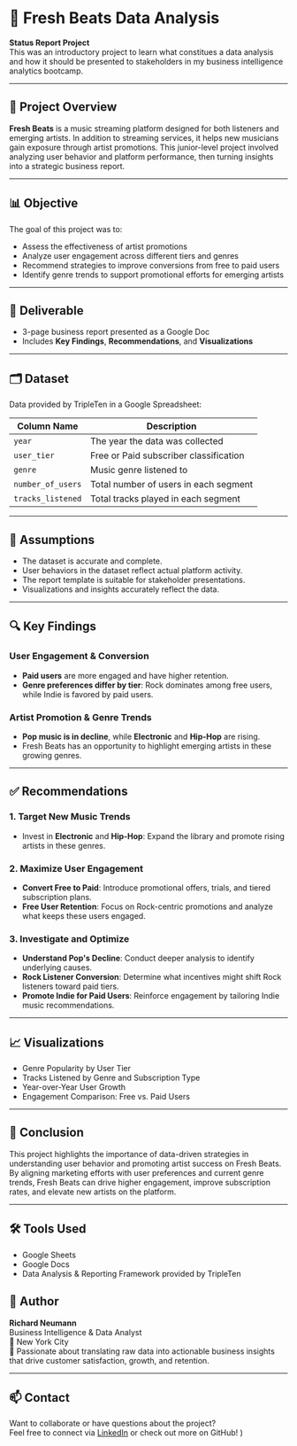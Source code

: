 # 🎵 Fresh Beats Data Analysis

**Status Report Project**  
This was an introductory project to learn what constitues a data analysis and how it should be presented to stakeholders in my business intelligence analytics bootcamp. 

---

## 📘 Project Overview

**Fresh Beats** is a music streaming platform designed for both listeners and emerging artists. In addition to streaming services, it helps new musicians gain exposure through artist promotions. This junior-level project involved analyzing user behavior and platform performance, then turning insights into a strategic business report.

---

## 📊 Objective

The goal of this project was to:
- Assess the effectiveness of artist promotions
- Analyze user engagement across different tiers and genres
- Recommend strategies to improve conversions from free to paid users
- Identify genre trends to support promotional efforts for emerging artists

---

## 📄 Deliverable

- 3-page business report presented as a Google Doc
- Includes **Key Findings**, **Recommendations**, and **Visualizations**

---

## 🗂️ Dataset

Data provided by TripleTen in a Google Spreadsheet:

| Column Name        | Description |
|--------------------|-------------|
| `year`             | The year the data was collected |
| `user_tier`        | Free or Paid subscriber classification |
| `genre`            | Music genre listened to |
| `number_of_users`  | Total number of users in each segment |
| `tracks_listened`  | Total tracks played in each segment |

---

## 📌 Assumptions

- The dataset is accurate and complete.
- User behaviors in the dataset reflect actual platform activity.
- The report template is suitable for stakeholder presentations.
- Visualizations and insights accurately reflect the data.

---

## 🔍 Key Findings

### User Engagement & Conversion
- **Paid users** are more engaged and have higher retention.
- **Genre preferences differ by tier**: Rock dominates among free users, while Indie is favored by paid users.

### Artist Promotion & Genre Trends
- **Pop music is in decline**, while **Electronic** and **Hip-Hop** are rising.
- Fresh Beats has an opportunity to highlight emerging artists in these growing genres.

---

## ✅ Recommendations

### 1. Target New Music Trends
- Invest in **Electronic** and **Hip-Hop**: Expand the library and promote rising artists in these genres.

### 2. Maximize User Engagement
- **Convert Free to Paid**: Introduce promotional offers, trials, and tiered subscription plans.
- **Free User Retention**: Focus on Rock-centric promotions and analyze what keeps these users engaged.

### 3. Investigate and Optimize
- **Understand Pop's Decline**: Conduct deeper analysis to identify underlying causes.
- **Rock Listener Conversion**: Determine what incentives might shift Rock listeners toward paid tiers.
- **Promote Indie for Paid Users**: Reinforce engagement by tailoring Indie music recommendations.

---

## 📈 Visualizations

- Genre Popularity by User Tier
- Tracks Listened by Genre and Subscription Type
- Year-over-Year User Growth
- Engagement Comparison: Free vs. Paid Users

---

## 📌 Conclusion

This project highlights the importance of data-driven strategies in understanding user behavior and promoting artist success on Fresh Beats. By aligning marketing efforts with user preferences and current genre trends, Fresh Beats can drive higher engagement, improve subscription rates, and elevate new artists on the platform.

---

## 🛠 Tools Used

- Google Sheets
- Google Docs
- Data Analysis & Reporting Framework provided by TripleTen

## 👤 Author

**Richard Neumann**  
Business Intelligence & Data Analyst  
📍 New York City  
🎯 Passionate about translating raw data into actionable business insights that drive customer satisfaction, growth, and retention.

---

## 📫 Contact

Want to collaborate or have questions about the project?  
Feel free to connect via [LinkedIn](https://www.linkedin.com/in/richard-neumann) or check out more on GitHub!
)

